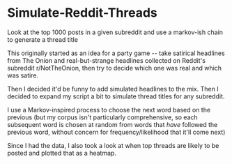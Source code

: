 # Simulate-Reddit-Threads
Look at the top 1000 posts in a given subreddit and use a markov-ish chain to generate a thread title

This originally started as an idea for a party game -- take satirical headlines from The Onion and real-but-strange headlines collected on Reddit's subreddit r/NotTheOnion, then try to decide which one was real and which was satire.

Then I decided it'd be funny to add simulated headlines to the mix. Then I decided to expand my script a bit to simulate thread titles for any subreddit.

I use a Markov-inspired process to choose the next word based on the previous (but my corpus isn't particularly comprehensive, so each subsequent word is chosen at random from words that _have_ followed the previous word, without concern for frequency/likelihood that it'll come next)

Since I had the data, I also took a look at when top threads are likely to be posted and plotted that as a heatmap.
